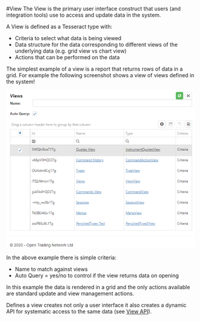 #View
The View is the primary user interface construct that users (and integration tools) use to access and update data in the system.

A View is defined as a Tesseract type with:
* Criteria to select what data is being viewed
* Data structure for the data corresponding to different views of the underlying data (e.g. grid view vs chart view)
* Actions that can be performed on the data

The simplest example of a view is a report that returns rows of data in a grid. For example the following screenshot shows a view of views defined in the system!

![View of views](2020-10-09-11-21-04.png)

In the above example there is simple criteria:
* Name to match against views 
* Auto Query = yes/no to control if the view returns data on opening

In this example the data is rendered in a grid and the only actions available are standard update and view management actions.

Defines a view creates not only a user interface it also creates a dynamic API for systematic access to the same data (see [View API](ViewAPI.mv)).